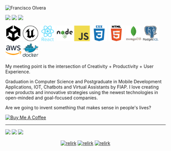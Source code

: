 

![Francisco Olvera](https://firebasestorage.googleapis.com/v0/b/portifoil-bcd7d.appspot.com/o/company-logos%2Fgithub-header.png?alt=media&token=53044c51-3322-469a-8649-63f79d5f7997)

<p align="left">
<!-- <img src="https://komarev.com/ghpvc/?username=Relirk" alt="Relirk" /> -->
<a href="https://www.linkedin.com/in/francisco-olvera-relirk/" target="_blank"><img src="https://img.shields.io/badge/-Francisco%20Olvera-544290?style=flat-square&logo=Linkedin&logoColor=white&link=https://www.linkedin.com/in/francisco-olvera-relirk/"/></a>
<a href="mailto:olverajunior2014@gmail.com"><img src="https://img.shields.io/badge/-olverajunior2014@gmail.com-544290?style=flat-square&logo=Gmail&logoColor=white&link=mailto:olverajunior2014@gmail.com"/></a>
<a href="https://github.com/relirk-software/"><img src="https://img.shields.io/badge/-Relirk%20Software-544290?style=flat-square&logo=Github&logoColor=white&link=https://github.com/relirk-software/"/></a>
</p>

<p align="left">
<img src="https://raw.githubusercontent.com/devicons/devicon/master/icons/unity/unity-plain.svg" alt="react" width="50" height="50"/>
<img src="https://raw.githubusercontent.com/devicons/devicon/master/icons/unrealengine/unrealengine-original.svg" alt="react" width="50" height="50"/>
<img src="https://raw.githubusercontent.com/devicons/devicon/master/icons/react/react-original-wordmark.svg" alt="react" width="50" height="50"/>
<img src="https://raw.githubusercontent.com/devicons/devicon/master/icons/nodejs/nodejs-original-wordmark.svg" alt="nodejs" width="50" height="50"/>
<img src="https://raw.githubusercontent.com/devicons/devicon/master/icons/javascript/javascript-original.svg" alt="javascript" width="50" height="50"/>
<img src="https://raw.githubusercontent.com/devicons/devicon/master/icons/css3/css3-plain-wordmark.svg" alt="css3"  width="50" height="50"/>
<img src="https://raw.githubusercontent.com/devicons/devicon/master/icons/html5/html5-original-wordmark.svg" alt="html5"  width="50" height="50"/>
<img src="https://raw.githubusercontent.com/devicons/devicon/master/icons/mongodb/mongodb-original-wordmark.svg" alt="mongodb" width="50" height="50"/>
<img src="https://raw.githubusercontent.com/devicons/devicon/master/icons/postgresql/postgresql-original-wordmark.svg" alt="postgresql" width="50" height="50"/>
<img src="https://raw.githubusercontent.com/devicons/devicon/master/icons/amazonwebservices/amazonwebservices-original-wordmark.svg" alt="amazonwebservices" width="50" height="50"/>
<img src="https://raw.githubusercontent.com/devicons/devicon/master/icons/docker/docker-original-wordmark.svg" alt="docker" width="50" height="50"/>
</p>


My meeting point is the intersection of Creativity + Productivity + User Experience.

Graduation in Computer Science and Postgraduate in Mobile Development Applications, IOT, Chatbots and Virtual Assistants by FIAP.
I love creating new products and innovative strategies using the newest technologies in open-minded and goal-focused companies.

Are we going to invent something that makes sense in people's lives?

<a href="https://www.buymeacoffee.com/Relirk" target="_blank"><img src="https://www.buymeacoffee.com/assets/img/custom_images/orange_img.png" alt="Buy Me A Coffee" style="height: auto !important;width: auto !important;" ></a>

---

![](http://github-profile-summary-cards.vercel.app/api/cards/profile-details?username=relirk&theme=gotham)
![](http://github-profile-summary-cards.vercel.app/api/cards/repos-per-language?username=relirk&theme=gotham)
![](http://github-profile-summary-cards.vercel.app/api/cards/stats?username=relirk&theme=gotham)

<!-- <img width="480px" align="left" src="https://github-readme-stats.vercel.app/api?username=relirk&show_icons=true&include_all_commits=true&count_private=true&&hide=issues,prs&title_color=ffffff&icon_color=2A75CF&text_color=daf7dc&bg_color=191919" alt="relirk"/> -->
<!-- <img width="300px" align="left" src="https://github-readme-stats.vercel.app/api/top-langs/?username=relirk&layout=compact&show_icons=true&title_color=ffffff&icon_color=2A75CF&text_color=daf7dc&bg_color=191919" /> -->

<p align="center">
<a href="https://codepen.io/relirk" target="blank"><img align="center" src="https://cdn.jsdelivr.net/npm/simple-icons@3.0.1/icons/codepen.svg" alt="relirk" height="30" width="30" /></a>
<a href="https://linkedin.com/in/francisco-olvera-relirk" target="blank"><img align="center" src="https://cdn.jsdelivr.net/npm/simple-icons@3.0.1/icons/linkedin.svg" alt="relirk" height="30" width="30" /></a>
<a href="https://instagram.com/franciscoolvera.ts" target="blank"><img align="center" src="https://cdn.jsdelivr.net/npm/simple-icons@3.0.1/icons/instagram.svg" alt="relirk" height="30" width="30" /></a>
</p>



